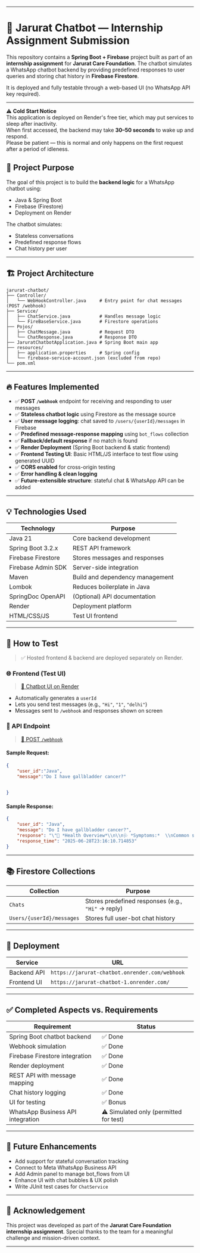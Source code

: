 

---

# 🤖 Jarurat Chatbot — Internship Assignment Submission

This repository contains a **Spring Boot + Firebase** project built as part of an **internship assignment** for **Jarurat Care Foundation**.
The chatbot simulates a WhatsApp chatbot backend by providing predefined responses to user queries and storing chat history in **Firebase Firestore**.

It is deployed and fully testable through a web-based UI (no WhatsApp API key required).

---
⚠️ **Cold Start Notice**  
This application is deployed on Render's free tier, which may put services to sleep after inactivity.  
When first accessed, the backend may take **30–50 seconds** to wake up and respond.  
Please be patient — this is normal and only happens on the first request after a period of idleness.

## 📌 Project Purpose

The goal of this project is to build the **backend logic** for a WhatsApp chatbot using:

* Java & Spring Boot
* Firebase (Firestore)
* Deployment on Render

The chatbot simulates:

* Stateless conversations
* Predefined response flows
* Chat history per user

---

## 🏗️ Project Architecture

```
jarurat-chatbot/
├── Controller/
│   └── WebHookController.java     # Entry point for chat messages (POST /webhook)
├── Service/
│   ├── ChatService.java           # Handles message logic
│   └── FireBaseService.java       # Firestore operations
├── Pojos/
│   ├── ChatMessage.java           # Request DTO
│   └── ChatResponse.java          # Response DTO
├── JaruratChatbotApplication.java # Spring Boot main app
├── resources/
│   ├── application.properties     # Spring config
│   └── firebase-service-account.json (excluded from repo)
└── pom.xml
```

---

## 🔥 Features Implemented

* ✅ **POST `/webhook`** endpoint for receiving and responding to user messages
* ✅ **Stateless chatbot logic** using Firestore as the message source
* ✅ **User message logging**: chat saved to `/users/{userId}/messages` in Firebase
* ✅ **Predefined message-response mapping** using `bot_flows` collection
* ✅ **Fallback/default response** if no match is found
* ✅ **Render Deployment** (Spring Boot backend & static frontend)
* ✅ **Frontend Testing UI**: Basic HTML/JS interface to test flow using generated UUID
* ✅ **CORS enabled** for cross-origin testing
* ✅ **Error handling & clean logging**
* ✅ **Future-extensible structure**: stateful chat & WhatsApp API can be added

---

## 💡 Technologies Used

| Technology         | Purpose                         |
| ------------------ | ------------------------------- |
| Java 21            | Core backend development        |
| Spring Boot 3.2.x  | REST API framework              |
| Firebase Firestore | Stores messages and responses   |
| Firebase Admin SDK | Server-side integration         |
| Maven              | Build and dependency management |
| Lombok             | Reduces boilerplate in Java     |
| SpringDoc OpenAPI  | (Optional) API documentation    |
| Render             | Deployment platform             |
| HTML/CSS/JS        | Test UI frontend                |

---

## 🧪 How to Test

> ✅ Hosted frontend & backend are deployed separately on Render.

### 🌐 Frontend (Test UI)

> [🔗 Chatbot UI on Render](https://jarurat-chatbot-1.onrender.com/)

* Automatically generates a `userId`
* Lets you send test messages (e.g., `"Hi"`, `"1"`, `"delhi"`)
* Messages sent to `/webhook` and responses shown on screen

### 🔁 API Endpoint

> [🔗 POST `/webhook`](https://jarurat-chatbot.onrender.com/webhook)

#### Sample Request:

```json
{
	"user_id":"Java",
    "message":"Do I have gallbladder cancer?"

     
}
```

#### Sample Response:

```json
{
    "user_id": "Java",
    "message": "Do I have gallbladder cancer?",
    "response": "\"📘 *Health Overview*\\n\\n🩺 *Symptoms:*  \\nCommon symptoms include abdominal pain, nausea, jaundice, unexplained weight loss, fever, fatigue, dark urine, and pale stools.  \\n👉 Consult a healthcare provider if you experience any of these.\\n\\n🧪 *Diagnosis:*  \\nConfirmed through blood tests (liver function tests, CA 19-9), imaging tests (ultrasound, MRI, CT scan, PET scan), and biopsy.\\n\\n👨‍⚕️ *Consultation:*  \\nEssential for personalized assessment. Discuss symptoms, comorbidities (like diabetes or hypertension), and treatment options with your healthcare provider.\"",
    "response_time": "2025-06-28T23:16:10.714853"
}
```

---

## 📚 Firestore Collections

| Collection                | Purpose                                            |
| ------------------------- | -------------------------------------------------- |
| `Chats`               | Stores predefined responses (e.g., `"Hi"` → reply) |
| `Users/{userId}/messages` | Stores full user-bot chat history                  |

---

## 🚀 Deployment

| Service     | URL                             |
| ----------- | ------------------------------- |
| Backend API | `https://jarurat-chatbot.onrender.com/webhook` |
| Frontend UI | `https://jarurat-chatbot-1.onrender.com/`  |


---

## ✅ Completed Aspects vs. Requirements

| Requirement                       | Status                                                 |
| --------------------------------- | ------------------------------------------------------ |
| Spring Boot chatbot backend       | ✅ Done                                                 |
| Webhook simulation                | ✅ Done                                                 |
| Firebase Firestore integration    | ✅ Done                                                 |
| Render deployment                 | ✅ Done                                                 |
| REST API with message mapping     | ✅ Done                                                 |
| Chat history logging              | ✅ Done                                                 |
| UI for testing                    | ✅ Bonus                                                |
| WhatsApp Business API integration | ⚠️ Simulated only (permitted for test)                 |

---

## 🚧 Future Enhancements

* Add support for stateful conversation tracking
* Connect to Meta WhatsApp Business API
* Add Admin panel to manage bot\_flows from UI
* Enhance UI with chat bubbles & UX polish
* Write JUnit test cases for `ChatService`

---

## 🙏 Acknowledgement

This project was developed as part of the **Jarurat Care Foundation internship assignment**.
Special thanks to the team for a meaningful challenge and mission-driven context.

---
